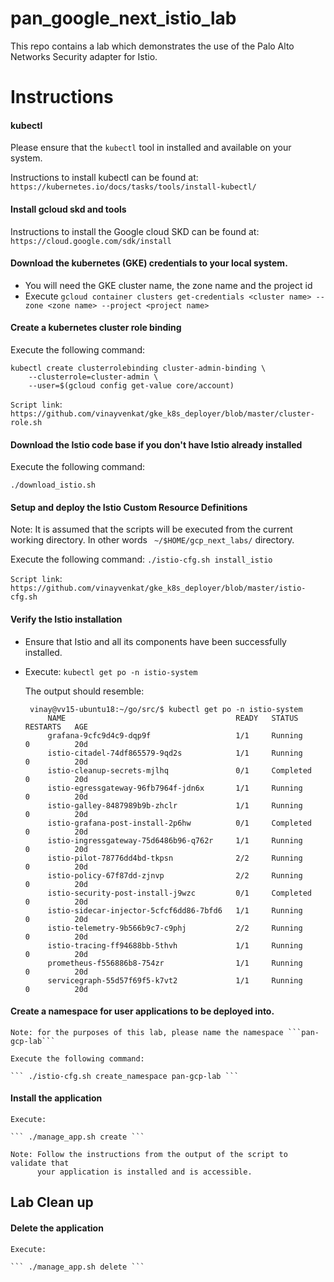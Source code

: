 # pan_google_next_istio_lab
This repo contains a lab which demonstrates the use of the Palo Alto Networks Security adapter for Istio.

# Instructions 

#### kubectl 

Please ensure that the `kubectl` tool in installed and available on your system. 

Instructions to install kubectl can be found at: ```https://kubernetes.io/docs/tasks/tools/install-kubectl/```

#### Install gcloud skd and tools 

Instructions to install the Google cloud SKD can be found at: ```https://cloud.google.com/sdk/install```


#### Download the kubernetes (GKE) credentials to your local system. 

 - You will need the GKE cluster name, the zone name and the project id 
 - Execute ``` gcloud container clusters get-credentials <cluster name> --zone <zone name> --project <project name> ```

#### Create a kubernetes cluster role binding 

Execute the following command:

```
kubectl create clusterrolebinding cluster-admin-binding \
    --clusterrole=cluster-admin \
    --user=$(gcloud config get-value core/account)
```

`Script link`: ``` https://github.com/vinayvenkat/gke_k8s_deployer/blob/master/cluster-role.sh ```

#### Download the Istio code base if you don't have Istio already installed

Execute the following command:

   ``` ./download_istio.sh ``` 


#### Setup and deploy the Istio Custom Resource Definitions 

   Note: It is assumed that the scripts will be executed from 
  		 the current working directory. In other words 
		 ``` ~/$HOME/gcp_next_labs/``` directory. 

   Execute the following command: 
   ``` ./istio-cfg.sh install_istio ```

`Script link`: ``` https://github.com/vinayvenkat/gke_k8s_deployer/blob/master/istio-cfg.sh ```

#### Verify the Istio installation 

 - Ensure that Istio and all its components have been successfully installed. 
 - Execute: ```kubectl get po -n istio-system```

   The output should resemble: 
   ```
    vinay@vv15-ubuntu18:~/go/src/$ kubectl get po -n istio-system
        NAME                                      READY   STATUS      RESTARTS   AGE
        grafana-9cfc9d4c9-dqp9f                   1/1     Running     0          20d
        istio-citadel-74df865579-9qd2s            1/1     Running     0          20d
        istio-cleanup-secrets-mjlhq               0/1     Completed   0          20d
        istio-egressgateway-96fb7964f-jdn6x       1/1     Running     0          20d
        istio-galley-8487989b9b-zhclr             1/1     Running     0          20d
        istio-grafana-post-install-2p6hw          0/1     Completed   0          20d
        istio-ingressgateway-75d6486b96-q762r     1/1     Running     0          20d
        istio-pilot-78776dd4bd-tkpsn              2/2     Running     0          20d
        istio-policy-67f87dd-zjnvp                2/2     Running     0          20d
        istio-security-post-install-j9wzc         0/1     Completed   0          20d
        istio-sidecar-injector-5cfcf6dd86-7bfd6   1/1     Running     0          20d
        istio-telemetry-9b566b9c7-c9phj           2/2     Running     0          20d
        istio-tracing-ff94688bb-5thvh             1/1     Running     0          20d
        prometheus-f556886b8-754zr                1/1     Running     0          20d
        servicegraph-55d57f69f5-k7vt2             1/1     Running     0          20d
   ```
#### Create a namespace for user applications to be deployed into. 

	Note: for the purposes of this lab, please name the namespace ```pan-gcp-lab```
	
	Execute the following command:

	``` ./istio-cfg.sh create_namespace pan-gcp-lab ```

#### Install the application 

	Execute: 

	``` ./manage_app.sh create ```

	Note: Follow the instructions from the output of the script to validate that 
		  your application is installed and is accessible. 


## Lab Clean up 

#### Delete the application 

	Execute:
	
	``` ./manage_app.sh delete ```
